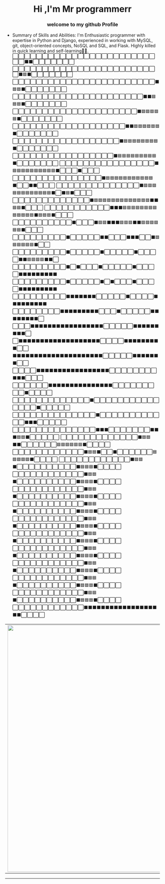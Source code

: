 <h1 align="center">Hi ,I'm Mr programmerr</h1>
<h3 align="center">welcome to my github Profile</h3>


- Summary of Skills and Abilities:
  I'm Enthusiastic programmer with expertise in Python and Django, experienced in working with MySQL, git, object-oriented concepts, NoSQL and SQL, and Flask.        Highly killed in quick learning and self-learning😮‍💨.
  ⬜⬜⬜⬜⬜⬜⬜⬜⬜⬜⬜⬜⬜⬜⬜⬜⬜⬜⬜⬜⬜⬜⬜⬜⬜⬜⬛⬛⬜⬜⬜⬜⬜⬜⬜
⬜⬜⬜⬜⬜⬜⬜⬜⬜⬜⬜⬜⬜⬜⬜⬜⬜⬜⬜⬜⬜⬜⬜⬜⬜⬛🟦⬛⬜⬜⬜⬜⬜⬜⬜
⬜⬜⬜⬜⬜⬜⬜⬜⬜⬜⬜⬜⬜⬜⬜⬜⬜⬜⬜⬜⬜⬜⬜⬜⬛🟦🟦⬛⬜⬜⬜⬜⬜⬜⬜
⬜⬜⬜⬜⬜⬜⬜⬜⬜⬜⬜⬜⬜⬜⬜⬜⬜⬜⬜⬜⬜⬜⬛⬛🟦🟦🟦⬛⬜⬜⬜⬜⬜⬜⬜
⬜⬜⬜⬜⬜⬜⬜⬜⬜⬜⬜⬜⬜⬜⬜⬜⬜⬜⬜⬜⬜⬛🟦🟦🟦🟦🟦⬛⬜⬜⬜⬜⬜⬜⬜
⬜⬜⬜⬜⬜⬜⬜⬜⬜⬜⬜⬜⬜⬜⬜⬜⬜⬜⬜⬛⬛🟦🟦🟦🟦🟦🟦⬛⬜⬜⬜⬜⬜⬜⬜
⬜⬜⬜⬜⬜⬜⬜⬜⬜⬜⬜⬜⬜⬜⬜⬜⬜⬜⬛🟦🟦🟦🟦🟦🟦🟦🟦⬛⬜⬜⬜⬜⬜⬜⬜
⬜⬜⬜⬜⬜⬜⬜⬜⬜⬜⬜⬜⬜⬜⬜⬜⬜⬛🟦🟦🟦🟦🟦🟦🟦🟦🟦⬛⬜⬜⬜⬜⬜⬜⬜
⬜⬜⬜⬜⬜⬜⬜⬜⬜⬜⬜⬜⬜⬜⬜⬜⬛🟦🟦🟦🟦🟦🟦🟦🟦🟦🟦⬛⬜⬜⬜⬛⬜⬜⬜
⬜⬜⬜⬜⬜⬜⬜⬜⬜⬜⬜⬜⬜⬜⬜⬛🟦🟦🟦🟦🟦🟦🟦🟦🟦🟦🟦⬛⬜⬜⬛⬛⬜⬜⬜
⬜⬜⬜⬜⬜⬜⬜⬜⬜⬜⬜⬜⬜⬜⬛🟦🟦🟦🟦🟦🟦🟦🟦🟦🟦🟦🟦⬛⬜⬛🟦⬛⬜⬜⬜
⬜⬜⬜⬜⬜⬜⬜⬜⬜⬜⬜⬜⬜⬛🟦🟦🟦🟦🟦🟦🟦🟦🟦🟦🟦🟦🟦⬛⬛🟦🟦⬛⬜⬜⬜
⬜⬜⬜⬜⬜⬜⬜⬜⬜⬜⬜⬛⬛⬛🟦🟦🟦🟦🟦🟦🟦🟦🟦🟦🟦🟦🟦⬛🟦🟦🟦⬛⬜⬜⬜
⬜⬜⬜⬜⬜⬜⬜⬜⬜⬜⬛⬜⬜⬜⬛🟦🟦⬛⬛⬛🟦🟦🟦⬛⬛🟦🟦🟦🟦🟦🟦⬛⬜⬜⬜
⬜⬜⬜⬜⬜⬜⬜⬜⬜⬛⬜⬜⬜⬜⬜⬛⬛⬜⬜⬜⬛⬛⬛⬜⬜⬛🟦🟦🟦🟦🟦🟦⬛⬜⬜
⬜⬜⬜⬜⬜⬜⬜⬜⬜⬛⬜⬜⬜⬜⬜⬛⬜⬜⬜⬜⬜⬛⬜⬜⬜⬜⬛⬛🟦🟦🟦🟦⬛⬛⬜
⬜⬜⬜⬜⬜⬜⬜⬜⬜⬛⬜⬛⬜⬜⬜⬛⬜⬜⬜⬜⬜⬛⬜⬜⬜⬜⬛⬛⬛⬛⬛⬛⬛⬛⬛
⬜⬜⬜⬜⬜⬜⬜⬜⬜⬛⬜⬜⬜⬜⬜⬛⬜⬛⬜⬜⬜⬛⬜⬜⬜⬜⬛⬛⬛⬛⬛⬛⬛⬛⬛
⬜⬜⬜⬜⬜⬜⬜⬜⬜⬛⬛⬛⬛⬛⬛⬛⬜⬜⬜⬜⬜⬛⬜⬜⬜⬜⬛⬛⬛⬛⬛⬛⬛⬛⬛
⬜⬜⬜⬜⬜⬜⬜⬜⬛⬛⬛⬛⬛⬛⬛⬛⬛⬜⬜⬜⬛⬜⬜⬜⬜⬜⬛⬛⬛⬛⬛⬛⬛⬛⬜
⬜⬜⬜⬛⬛⬛⬛⬛⬛⬛⬛⬛⬛⬛⬛⬛⬛⬛⬛⬛⬜⬜⬜⬜⬜⬛⬛⬛⬛⬛⬛⬛⬛⬛⬜
⬜⬛⬛⬛⬛⬛⬛⬛⬛⬛⬛⬛⬛⬛⬛⬛⬛⬛⬛⬛⬜⬜⬜⬜⬛⬛⬛⬛⬛⬛⬛⬛⬛⬜⬜
⬛⬛⬛⬛⬛⬛⬛⬛⬛⬛⬛⬛⬛⬛⬛⬛⬛⬛⬛⬛⬛⬜⬜⬜⬜⬜⬛⬛⬛⬛⬛⬛⬛⬜⬜
⬜⬜⬜⬜⬛⬛⬛⬛⬛⬛⬛⬛⬛⬛⬛⬛⬛⬛⬛⬛⬛⬜⬜⬜⬜⬜⬜⬜⬜⬛⬛⬛⬜⬜⬜
⬜⬜⬜⬜⬜⬜⬛⬛⬛⬛⬛⬛⬛⬛⬛⬛⬛⬛⬛⬛⬛⬜⬜⬜⬜⬜⬜⬜⬜⬜⬛⬜⬜⬜⬜
⬜⬜⬜⬜⬜⬜⬜⬜⬜⬜⬜⬜⬜⬛⬜⬜⬜⬜⬜⬜⬜⬜⬜⬜⬜⬜⬜⬜⬜⬛⬜⬜⬜⬜⬜
⬜⬜⬜⬜⬜⬜⬜⬜⬜⬜⬜⬜⬜⬜⬛⬜⬜⬜⬜⬜⬜⬜⬜⬜⬜⬜⬜⬛⬛⬛⬜⬜⬜⬜⬜
⬜⬜⬜⬜⬜⬜⬜⬜⬜⬜⬜⬜⬜⬜⬛⬛⬛⬜⬜⬜⬜⬜⬜⬜⬛⬛⬛🟦🟦⬛⬜⬜⬜⬜⬜
⬜⬜⬜⬜⬜⬜⬜⬜⬜⬜⬜⬜⬜⬛🟦🟦⬛⬛⬜⬜⬜⬜⬜⬜🟦🟦🟦🟦🟦🟦⬛⬜⬜⬜⬜
⬜⬜⬜⬜⬜⬜⬜⬜⬜⬜⬜⬜⬛🟦🟦⬛⬜⬜⬛⬜⬜⬜⬜⬜⬜🟦🟦🟦🟦🟦⬛⬜⬜⬜⬜
⬜⬜⬜⬜⬜⬜⬜⬜⬜⬜⬜⬜⬛🟦🟦⬛⬜⬜⬜⬜⬜⬜⬜⬜⬜⬜⬛🟦🟦🟦⬛⬜⬜⬜⬜
⬜⬜⬜⬜⬜⬜⬜⬜⬜⬜⬜⬜⬛🟦🟦⬛⬜⬜⬜⬜⬜⬜⬜⬜⬜⬜⬛🟦🟦🟦⬛⬜⬜⬜⬜
⬜⬜⬜⬜⬜⬜⬜⬜⬜⬜⬜⬜⬛🟦🟦⬛⬜⬜⬜⬜⬜⬜⬜⬜⬜⬜⬛🟦🟦🟦⬛⬜⬜⬜⬜
⬜⬜⬜⬜⬜⬜⬜⬜⬜⬜⬜⬜⬛🟦🟦⬛⬜⬜⬜⬜⬜⬜⬜⬜⬜⬜⬛🟦🟦🟦⬛⬜⬜⬜⬜
⬜⬜⬜⬜⬜⬜⬜⬜⬜⬜⬜⬜⬛🟦🟦⬛⬜⬜⬜⬜⬜⬜⬜⬜⬜⬜⬛🟦🟦🟦⬛⬜⬜⬜⬜
⬜⬜⬜⬜⬜⬜⬜⬜⬜⬜⬜⬜⬛🟦🟦⬛⬜⬜⬜⬜⬜⬜⬜⬜⬜⬜⬛🟦🟦🟦⬛⬜⬜⬜⬜
⬜⬜⬜⬜⬜⬜⬜⬜⬜⬜⬜⬜⬛🟦🟦⬛⬜⬜⬜⬜⬜⬜⬜⬜⬜⬜⬛🟦🟦🟦⬛⬜⬜⬜⬜
⬜⬜⬜⬜⬜⬜⬜⬜⬜⬜⬜⬜⬛🟦🟦⬛⬜⬜⬜⬜⬜⬜⬜⬜⬜⬜⬛🟦🟦🟦⬛⬜⬜⬜⬜
⬜⬜⬜⬜⬜⬜⬜⬜⬜⬜⬜⬜⬛🟦🟦⬛⬜⬜⬜⬜⬜⬜⬜⬜⬜⬜⬛🟦🟦🟦⬛⬜⬜⬜⬜
⬜⬜⬜⬜⬜⬜⬜⬜⬜⬜⬜⬜⬛🟦🟦⬛⬜⬜⬜⬜⬜⬜⬜⬜⬜⬜⬛🟦🟦🟦⬛⬜⬜⬜⬜
⬜⬜⬜⬜⬜⬜⬜⬜⬜⬜⬜⬜⬛⬛⬛⬛⬛⬛⬛⬛⬛⬛⬛⬛⬛⬛⬛⬛⬛⬛⬛⬜⬜⬜⬜

<center>
    <table>
        <tr>
            <td>
                <img width="800px" align="center" src="https://user-images.githubusercontent.com/74038190/225813708-98b745f2-7d22-48cf-9150-083f1b00d6c9.gif" />
            </td>
            <td>
                <img width="400px" align="center" src="" />
            </td>
        </tr>
    </table>
</center>  

---

